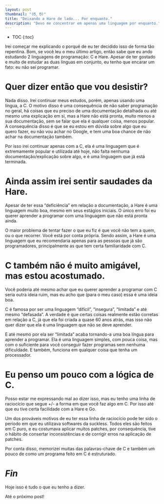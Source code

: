 ```yaml
---
layout: post
thumbnail: "(Ծ‸ Ծ)"
title: "Deixando a Hare de lado... Por enquanto."
description: "Devo me concentrar em apenas uma linguagem por enquanto."
---
```

* TOC
{:toc}

Irei começar me explicando o porquê de eu ter decidido isso de forma tão
repentina. Bom, se você leu o meu último artigo, então sabe que eu ando
estudando 2 linguagens de programação: C e Hare. Apesar de ter gostado e muito
de estudar as duas línguas em conjunto, eu tenho que encarar um fato: eu não
sei programar.

# Quer dizer então que vou desistir?

Nada disso.
Irei continuar meus estudos, porém, apenas usando uma língua, a C. O motivo
disso é uma consequência de não saber programação no geral, há coisas que eu
preciso de uma documentação detalhada ou até mesmo uma explicação em si, mas a
Hare não está pronta, muito menos a sua documentação, sem se falar que ela é
qualquer coisa, menos popular. A consequência disso é que se eu estou em dúvida
sobre algo que eu quero fazer, eu não vou achar no Google, e tem uma boa chance
de não achar na documentação também.

Por isso irei continuar apenas com
a C, ela é uma linguagem que é extremamente popular e utilizada até hoje, não
falta nenhuma documentação/explicação sobre algo, e é uma linguagem que já está
terminada.

# Ainda assim irei sentir saudades da Hare.

Apesar de
ter essa “deficiência” em relação a documentação, a Hare é uma linguagem muito
boa, mesmo em seus estágios iniciais. O único erro foi eu querer aprender a
programar com uma linguagem que não está pronta ainda.

O maior problema
de tentar fazer o que eu fiz é que você não tem a quem, ou o que recorrer. Você
está por conta própria. Sendo assim, a Hare é uma linguagem que eu recomendaria
apenas para as pessoas que já são programadores, principalmente as que tem
certa familiaridade com C.

# C também não é muito amigável, mas estou acostumado.

Você poderia até mesmo achar que eu querer aprender a
programar com C seria outra ideia ruim, mas eu acho que (para o meu caso) essa
é uma ideia boa.

C é famosa por ser uma linguagem “difícil”, “insegura”,
“limitada” e até mesmo “defasada”. A verdade é que certas coisas realmente
estão corretas em relação a C, já que ela foi criada a quase 60 anos atrás, mas
isso não quer dizer que ela é uma linguagem que não se deve aprender.

E
até mesmo por ela ser “limitada” acaba tornando-a uma boa língua para aprender
a programar. Ela é uma linguagem simples, com pouca coisa, mas com o suficiente
para você conseguir fazer programas sem nenhuma dificuldade. E também, funciona
em qualquer coisa que tenha um processador.

# Eu penso um pouco com a lógica de C.

Posso estar me expressando mal ao dizer isso, mas eu tenho
uma linha de raciocício que segue +/- a forma em que você faz algo em C. Por
isso até que eu tive certa facilidade com a Hare e Go.

Um dos prováveis
motivos de eu ter essa linha de raciocício pode ter sido o período em que eu
utilizava softwares da suckless. Todos eles são feitos em C puro, e eu
costumava aplicar muitos patches, por consequência, tive o hábito de consertar
inconsistências e de corrigir erros na aplicação de patches.

Por conta
disso, memorizei muitas das palavras-chave de C e também um pouco de como um
programa feito em C é estruturado.

# _Fin_

Hoje isso é
tudo o que eu tenho a dizer.

Até o próximo post!
